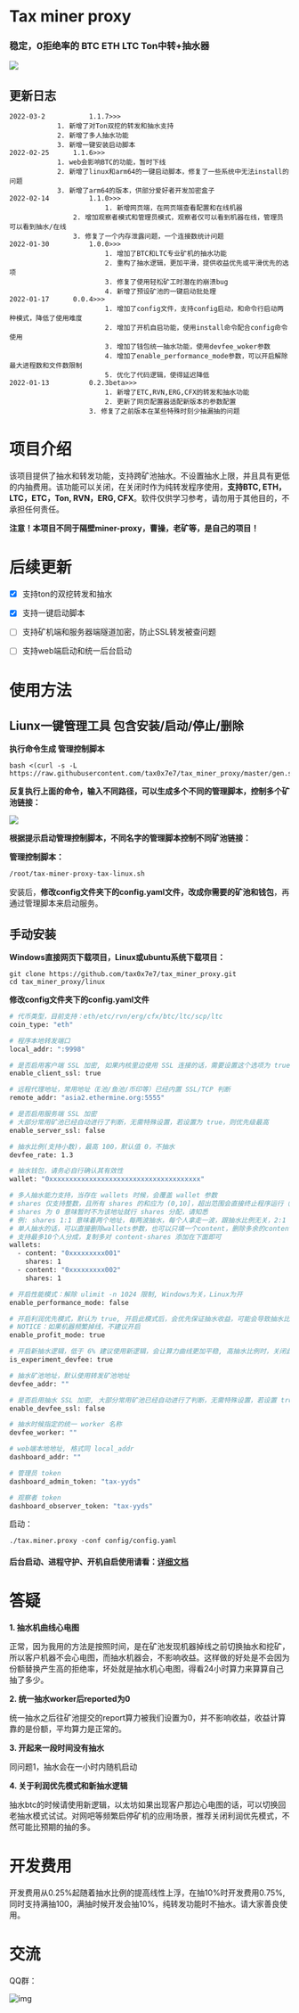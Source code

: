 # Tax miner proxy

### 稳定，0拒绝率的 BTC ETH LTC Ton中转+抽水器

![](images/1644855681.jpg)

## 更新日志

```
2022-03-2     	    1.1.7>>>
			1. 新增了对Ton双挖的转发和抽水支持
			2. 新增了多人抽水功能
			3. 新增一键安装启动脚本
2022-02-25 	    1.1.6>>>
			1. web会影响BTC的功能，暂时下线
			2. 新增了linux和arm64的一键启动脚本，修复了一些系统中无法install的问题
			3. 新增了arm64的版本，供部分爱好者开发加密盒子
2022-02-14          1.1.0>>>
                    	1. 新增网页端，在网页端查看配置和在线机器
		    	2. 增加观察者模式和管理员模式，观察者仅可以看到机器在线，管理员可以看到抽水/在线
		    	3. 修复了一个内存泄露问题，一个连接数统计问题
2022-01-30    	    1.0.0>>>
                    	1. 增加了BTC和LTC专业矿机的抽水功能
                    	2. 重构了抽水逻辑，更加平滑，提供收益优先或平滑优先的选项
                    	3. 修复了使用轻松矿工时潜在的崩溃bug
                    	4. 新增了预设矿池的一键启动批处理
2022-01-17 	    0.0.4>>>
                    	1. 增加了config文件，支持config启动，和命令行启动两种模式，降低了使用难度
                    	2. 增加了开机自启功能，使用install命令配合config命令使用
                    	3. 增加了钱包统一抽水功能，使用devfee_woker参数
                    	4. 增加了enable_performance_mode参数，可以开启解除最大进程数和文件数限制
                    	5. 优化了代码逻辑，使得延迟降低
2022-01-13  	    0.2.3beta>>>
                    	1. 新增了ETC,RVN,ERG,CFX的转发和抽水功能
                    	2. 更新了网页配置器适配新版本的参数配置
                   	3. 修复了之前版本在某些特殊时刻少抽漏抽的问题
```

# 项目介绍

该项目提供了抽水和转发功能，支持跨矿池抽水。不设置抽水上限，并且具有更低的内抽费用。该功能可以关闭，在关闭时作为纯转发程序使用，**支持BTC,  ETH，LTC，ETC，Ton,  RVN，ERG,  CFX**。软件仅供学习参考，请勿用于其他目的，不承担任何责任。

**注意！本项目不同于隔壁miner-proxy，曹操，老矿等，是自己的项目！**

# 后续更新

- [x] 支持ton的双挖转发和抽水
- [x] 支持一键启动脚本

- [ ] 支持矿机端和服务器端隧道加密，防止SSL转发被查问题
- [ ] 支持web端启动和统一后台启动

# 使用方法

## Liunx一键管理工具 包含安装/启动/停止/删除

**执行命令生成 管理控制脚本**

```
bash <(curl -s -L https://raw.githubusercontent.com/tax0x7e7/tax_miner_proxy/master/gen.sh)
```

**反复执行上面的命令，输入不同路径，可以生成多个不同的管理脚本，控制多个矿池链接：**

![](images/path.jpg)

**根据提示启动管理控制脚本，不同名字的管理脚本控制不同矿池链接：**

**管理控制脚本：**

```bash
/root/tax-miner-proxy-tax-linux.sh
```

安装后，**修改config文件夹下的config.yaml文件，改成你需要的矿池和钱包**，再通过管理脚本来启动服务。

## 手动安装

**Windows直接网页下载项目，Linux或ubuntu系统下载项目：**

```
git clone https://github.com/tax0x7e7/tax_miner_proxy.git
cd tax_miner_proxy/linux
```

**修改config文件夹下的config.yaml文件**

```bash
# 代币类型，目前支持：eth/etc/rvn/erg/cfx/btc/ltc/scp/ltc
coin_type: "eth"

# 程序本地转发端口
local_addr: ":9998"

# 是否启用客户端 SSL 加密, 如果内核里边使用 SSL 连接的话，需要设置这个选项为 true
enable_client_ssl: true

# 远程代理地址，常用地址（E池/鱼池/币印等）已经内置 SSL/TCP 判断
remote_addr: "asia2.ethermine.org:5555"

# 是否启用服务端 SSL 加密
# 大部分常用矿池已经自动进行了判断，无需特殊设置，若设置为 true，则优先级最高
enable_server_ssl: false

# 抽水比例(支持小数)，最高 100，默认值 0，不抽水
devfee_rate: 1.3

# 抽水钱包，请务必自行确认其有效性
wallet: "0xxxxxxxxxxxxxxxxxxxxxxxxxxxxxxxxxxxxxx"

# 多人抽水能力支持，当存在 wallets 时候，会覆盖 wallet 参数
# shares 仅支持整数，且所有 shares 的和应为 (0,10]，超出范围会直接终止程序运行（注意前开后闭）
# shares 为 0 意味暂时不为该地址就行 shares 分配，请知悉
# 例: shares 1:1 意味着两个地址，每两波抽水，每个人拿走一波，跟抽水比例无关，2:1 则A拿走两波，B一波
# 单人抽水的话，可以直接删除wallets参数，也可以只填一个content，删除多余的content
# 支持最多10个人分成，复制多对 content-shares 添加在下面即可
wallets:
  - content: "0xxxxxxxxx001"
    shares: 1
  - content: "0xxxxxxxxx002"
    shares: 1

# 开启性能模式：解除 ulimit -n 1024 限制, Windows为关，Linux为开
enable_performance_mode: false

# 开启利润优先模式，默认为 true, 开启此模式后，会优先保证抽水收益，可能会导致抽水比例略微超过设定值
# NOTICE：如果机器频繁掉线，不建议开启
enable_profit_mode: true

# 开启新抽水逻辑，低于 6% 建议使用新逻辑，会让算力曲线更加平稳, 高抽水比例时，关闭此项可能会提抽水收益
is_experiment_devfee: true

# 抽水矿池地址，默认使用转发矿池地址
devfee_addr: ""

# 是否启用抽水 SSL 加密, 大部分常用矿池已经自动进行了判断，无需特殊设置，若设置 true，则优先级最高
enable_devfee_ssl: false

# 抽水时候指定的统一 worker 名称
devfee_worker: ""

# web端本地地址, 格式同 local_addr
dashboard_addr: ""

# 管理员 token
dashboard_admin_token: "tax-yyds"

# 观察者 token
dashboard_observer_token: "tax-yyds"
```

启动：

```
./tax.miner.proxy -conf config/config.yaml
```

#### 后台启动、进程守护、开机自启使用请看：[详细文档](start.md)

# 答疑

**1. 抽水机曲线心电图**

正常，因为我用的方法是按照时间，是在矿池发现机器掉线之前切换抽水和挖矿，所以客户机器不会心电图，而抽水机器会，不影响收益。这样做的好处是不会因为份额替换产生高的拒绝率，坏处就是抽水机心电图，得看24小时算力来算算自己抽了多少。

**2. 统一抽水worker后reported为0**

统一抽水之后往矿池提交的report算力被我们设置为0，并不影响收益，收益计算靠的是份额，平均算力是正常的。

**3. 开起来一段时间没有抽水**

同问题1，抽水会在一小时内随机启动

**4. 关于利润优先模式和新抽水逻辑**

抽水btc的时候请使用新逻辑，以太坊如果出现客户那边心电图的话，可以切换回老抽水模式试试。对网吧等频繁启停矿机的应用场景，推荐关闭利润优先模式，不然可能比预期的抽的多。

# 开发费用

开发费用从0.25%起随着抽水比例的提高线性上浮，在抽10%时开发费用0.75%, 同时支持满抽100，满抽时候开发会抽10%，纯转发功能时不抽水。请大家善良使用。

# 交流

QQ群：

![img](images/5F3770823116805BD19F0824CA298A78.jpg)
